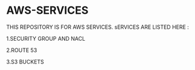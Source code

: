 # AWS-SERVICES
THIS REPOSITORY IS FOR AWS SERVICES. sERVICES ARE LISTED HERE :

1.SECURITY GROUP AND NACL

2.ROUTE 53

3.S3 BUCKETS
